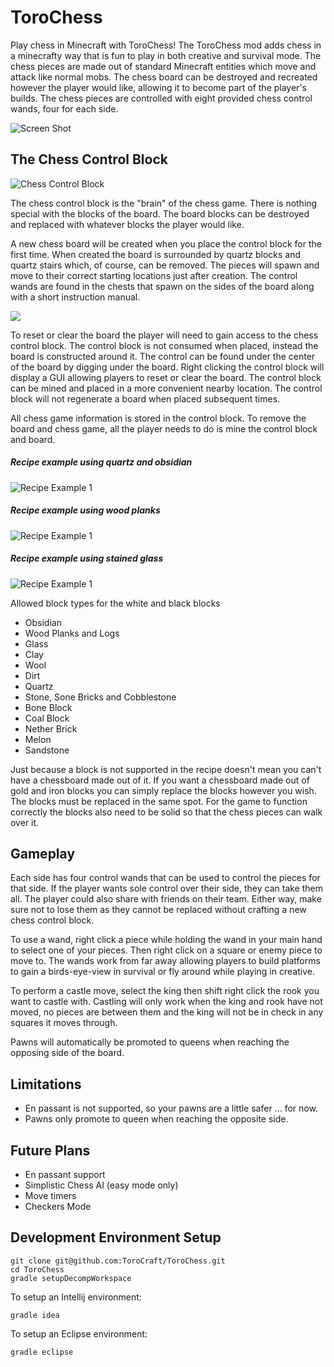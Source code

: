 
# ToroChess

Play chess in Minecraft with ToroChess!  The ToroChess mod adds chess in a minecrafty way that is fun to play in both creative and survival mode.  The chess pieces are made out of standard Minecraft entities which move and attack like normal mobs.  The chess board can be destroyed and recreated however the player would like, allowing it to become part of the player's builds.  The chess pieces are controlled with eight provided chess control wands, four for each side.

![Screen Shot](http://i.imgur.com/yN4Agb1.png)

## The Chess Control Block

![Chess Control Block](http://i.imgur.com/0bCjFzY.png)

The chess control block is the "brain" of the chess game.  There is nothing special with the blocks of the board.  The board blocks can be destroyed and replaced with whatever blocks the player would like.

A new chess board will be created when you place the control block for the first time.  When created the board is surrounded by quartz blocks and quartz stairs which, of course, can be removed.  The pieces will spawn and move to their correct starting locations just after creation.  The control wands are found in the chests that spawn on the sides of the board along with a short instruction manual.

<a href="http://i.imgur.com/M7egWqR.gifv" target="_blank"><img src="http://i.imgur.com/c0nBYmU.png/"></a>

To reset or clear the board the player will need to gain access to the chess control block.  The control block is not consumed when placed, instead the board is constructed around it.  The control can be found under the center of the board by digging under the board.  Right clicking the control block will display a GUI allowing players to reset or clear the board. The control block can be mined and placed in a more convenient nearby location.  The control block will not regenerate a board when placed subsequent times. 

All chess game information is stored in the control block. To remove the board and chess game, all the player needs to do is mine the control block and board. 

##### Recipe example using quartz and obsidian
![Recipe Example 1](http://i.imgur.com/A32HOAe.png)

##### Recipe example using wood planks
![Recipe Example 1](http://i.imgur.com/oU8ifEv.png)

##### Recipe example using stained glass
![Recipe Example 1](http://i.imgur.com/shGOnqT.png)

Allowed block types for the white and black blocks
- Obsidian
- Wood Planks and Logs
- Glass
- Clay
- Wool
- Dirt
- Quartz
- Stone, Sone Bricks and Cobblestone
- Bone Block
- Coal Block
- Nether Brick
- Melon
- Sandstone

Just because a block is not supported in the recipe doesn't mean you can't have a chessboard made out of it.
If you want a chessboard made out of gold and iron blocks you can simply replace the blocks however you wish.
The blocks must be replaced in the same spot.
For the game to function correctly the blocks also need to be solid so that the chess pieces can walk over it.

## Gameplay

Each side has four control wands that can be used to control the pieces for that side. If the player wants sole control over their side, they can take them all.  The player could also share with friends on their team.  Either way, make sure not to lose them as they cannot be replaced without crafting a new chess control block.

To use a wand, right click a piece while holding the wand in your main hand to select one of your pieces.  Then right click on a square or enemy piece to move to.
The wands work from far away allowing players to build platforms to gain a birds-eye-view in survival or fly around while playing in creative.

To perform a castle move, select the king then shift right click the rook you want to castle with.
Castling will only work when the king and rook have not moved, no pieces are between them and the king will not be in check in any squares it moves through.

Pawns will automatically be promoted to queens when reaching the opposing side of the board.

## Limitations
- En passant is not supported, so your pawns are a little safer ... for now.
- Pawns only promote to queen when reaching the opposite side.

## Future Plans
- En passant support
- Simplistic Chess AI (easy mode only)
- Move timers
- Checkers Mode



## Development Environment Setup

```
git clone git@github.com:ToroCraft/ToroChess.git
cd ToroChess
gradle setupDecompWorkspace
```

To setup an Intellij environment:
```
gradle idea
```

To setup an Eclipse environment:
```
gradle eclipse
```
